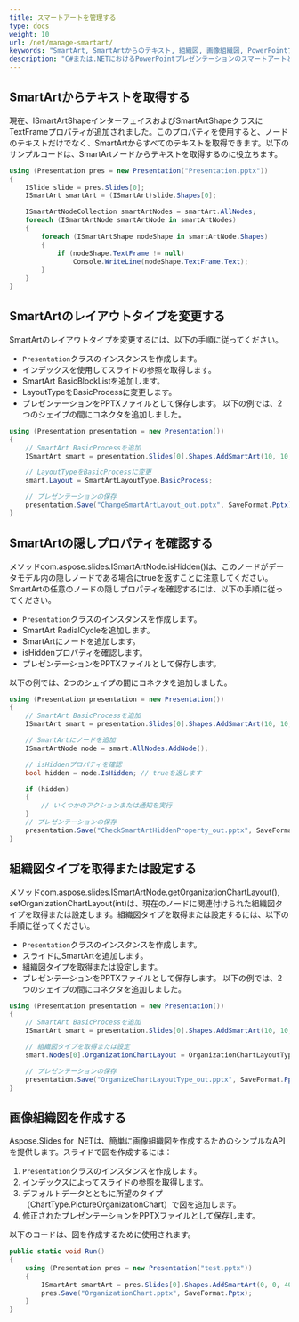 ```yaml
---
title: スマートアートを管理する
type: docs
weight: 10
url: /net/manage-smartart/
keywords: "SmartArt, SmartArtからのテキスト, 組織図, 画像組織図, PowerPointプレゼンテーション, C#, Csharp, Aspose.Slides for .NET"
description: "C#または.NETにおけるPowerPointプレゼンテーションのスマートアートと組織図"
---
```


## **SmartArtからテキストを取得する**
現在、ISmartArtShapeインターフェイスおよびSmartArtShapeクラスにTextFrameプロパティが追加されました。このプロパティを使用すると、ノードのテキストだけでなく、SmartArtからすべてのテキストを取得できます。以下のサンプルコードは、SmartArtノードからテキストを取得するのに役立ちます。

```c#
using (Presentation pres = new Presentation("Presentation.pptx"))
{
	ISlide slide = pres.Slides[0];
	ISmartArt smartArt = (ISmartArt)slide.Shapes[0];

	ISmartArtNodeCollection smartArtNodes = smartArt.AllNodes;
	foreach (ISmartArtNode smartArtNode in smartArtNodes)
	{
		foreach (ISmartArtShape nodeShape in smartArtNode.Shapes)
		{
			if (nodeShape.TextFrame != null)
				Console.WriteLine(nodeShape.TextFrame.Text);
		}
	}
}
```



## **SmartArtのレイアウトタイプを変更する**
SmartArtのレイアウトタイプを変更するには、以下の手順に従ってください。

- `Presentation`クラスのインスタンスを作成します。
- インデックスを使用してスライドの参照を取得します。
- SmartArt BasicBlockListを追加します。
- LayoutTypeをBasicProcessに変更します。
- プレゼンテーションをPPTXファイルとして保存します。
  以下の例では、2つのシェイプの間にコネクタを追加しました。

```c#
using (Presentation presentation = new Presentation())
{
    // SmartArt BasicProcessを追加
    ISmartArt smart = presentation.Slides[0].Shapes.AddSmartArt(10, 10, 400, 300, SmartArtLayoutType.BasicBlockList);

    // LayoutTypeをBasicProcessに変更
    smart.Layout = SmartArtLayoutType.BasicProcess;

    // プレゼンテーションの保存
    presentation.Save("ChangeSmartArtLayout_out.pptx", SaveFormat.Pptx);
}
```



## **SmartArtの隠しプロパティを確認する**
メソッドcom.aspose.slides.ISmartArtNode.isHidden()は、このノードがデータモデル内の隠しノードである場合にtrueを返すことに注意してください。SmartArtの任意のノードの隠しプロパティを確認するには、以下の手順に従ってください。

- `Presentation`クラスのインスタンスを作成します。
- SmartArt RadialCycleを追加します。
- SmartArtにノードを追加します。
- isHiddenプロパティを確認します。
- プレゼンテーションをPPTXファイルとして保存します。

以下の例では、2つのシェイプの間にコネクタを追加しました。

```c#
using (Presentation presentation = new Presentation())
{
    // SmartArt BasicProcessを追加
    ISmartArt smart = presentation.Slides[0].Shapes.AddSmartArt(10, 10, 400, 300, SmartArtLayoutType.RadialCycle);

    // SmartArtにノードを追加
    ISmartArtNode node = smart.AllNodes.AddNode();

    // isHiddenプロパティを確認
    bool hidden = node.IsHidden; // trueを返します

    if (hidden)
    {
        // いくつかのアクションまたは通知を実行
    }
    // プレゼンテーションの保存
    presentation.Save("CheckSmartArtHiddenProperty_out.pptx", SaveFormat.Pptx);
}
```



## **組織図タイプを取得または設定する**
メソッドcom.aspose.slides.ISmartArtNode.getOrganizationChartLayout(), setOrganizationChartLayout(int)は、現在のノードに関連付けられた組織図タイプを取得または設定します。組織図タイプを取得または設定するには、以下の手順に従ってください。

- `Presentation`クラスのインスタンスを作成します。
- スライドにSmartArtを追加します。
- 組織図タイプを取得または設定します。
- プレゼンテーションをPPTXファイルとして保存します。
  以下の例では、2つのシェイプの間にコネクタを追加しました。

```c#
using (Presentation presentation = new Presentation())
{
    // SmartArt BasicProcessを追加
    ISmartArt smart = presentation.Slides[0].Shapes.AddSmartArt(10, 10, 400, 300, SmartArtLayoutType.OrganizationChart);

    // 組織図タイプを取得または設定
    smart.Nodes[0].OrganizationChartLayout = OrganizationChartLayoutType.LeftHanging;

    // プレゼンテーションの保存
    presentation.Save("OrganizeChartLayoutType_out.pptx", SaveFormat.Pptx);
}
```




## **画像組織図を作成する**
Aspose.Slides for .NETは、簡単に画像組織図を作成するためのシンプルなAPIを提供します。スライドで図を作成するには：

1. `Presentation`クラスのインスタンスを作成します。
1. インデックスによってスライドの参照を取得します。
1. デフォルトデータとともに所望のタイプ（ChartType.PictureOrganizationChart）で図を追加します。
1. 修正されたプレゼンテーションをPPTXファイルとして保存します。

以下のコードは、図を作成するために使用されます。

```c#
public static void Run()
{
	using (Presentation pres = new Presentation("test.pptx"))
	{
		ISmartArt smartArt = pres.Slides[0].Shapes.AddSmartArt(0, 0, 400, 400, SmartArtLayoutType.PictureOrganizationChart);
		pres.Save("OrganizationChart.pptx", SaveFormat.Pptx);
	}			
}
```